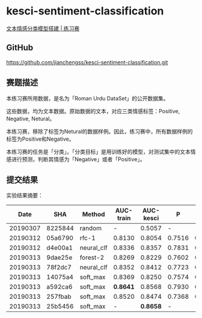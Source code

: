# kesci-sentiment-classification

[文本情感分类模型搭建 | 练习赛](https://www.kesci.com/home/competition/5c77ab9c1ce0af002b55af86)


## GitHub

https://github.com/jianchengss/kesci-sentiment-classification.git

## 赛题描述

本练习赛所用数据，是名为「Roman Urdu DataSet」的公开数据集。

这些数据，均为文本数据。原始数据的文本，对应三类情感标签：Positive, Negative, Netural。

本练习赛，移除了标签为Netural的数据样例。因此，练习赛中，所有数据样例的标签为Positive和Negative。

本练习赛的任务是「分类」。「分类目标」是用训练好的模型，对测试集中的文本情感进行预测，判断其情感为「Negative」或者「Positive」。

## 提交结果

实验结果摘要：

Date    | SHA     | Method |AUC-train  |AUC-kesci| P | R |F
---     |---      |---     |---|---|---|---|---
20190307|8225844  |random   |-      |0.5057 | - | -| -|
20190312|05a6790  |rfc-1    |0.8130 |0.8054 |0.7516 |0.7542 | 0.7520
20190312|d4e00a1  |neural_clf|0.8336 |0.8357 |0.7831 |0.7638 | 0.7728
20190313|9dae25e  |forest-2 |0.8269 |0.8229 |0.7602 |0.7726 | 0.7656
20190313|78f2dc7  |neural_clf |0.8352 |0.8412 |0.7723 |0.7806 | 0.7762
20190313|14075a4  |soft_max |0.8369 |0.8250 |0.7574 |0.7911 | 0.7739
20190313|a592ca6  |soft_max |__0.8641__ |0.8568 |0.7930 |0.8000 | 0.7965
20190313|257fbab  |soft_max |0.8520 |0.8474 |0.7368 |0.8252 | 0.7785
20190313|25b5456  |soft_max |-      |__0.8658__ |- |- | -
